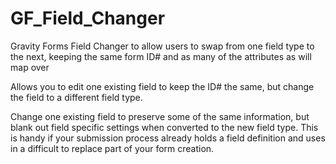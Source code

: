 # GF_Field_Changer
Gravity Forms Field Changer to allow users to swap from one field type to the next, keeping the same form ID# and as many of the attributes as will map over

Allows you to edit one existing field to keep the ID# the same, but change the field to a different field type. 

Change one existing field to preserve some of the same information, but blank out field specific settings when converted to the new field type. This is handy if your submission process already holds a field definition and uses in a difficult to replace part of your form creation.
